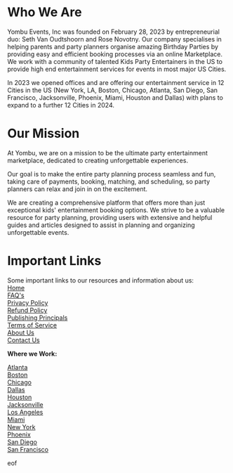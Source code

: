 # Who We Are
Yombu Events, Inc was founded on February 28, 2023 by entrepreneurial duo: Seth Van Oudtshoorn and Rose Novotny. Our company specialises in helping parents and party planners organise amazing Birthday Parties by providing easy and efficient booking processes via an online Marketplace. We work with a community of talented Kids Party Entertainers in the US to provide high end entertainment services for events in most major US Cities.

In 2023 we opened offices and are offering our entertainment service in 12 Cities in the US (New York, LA, Boston, Chicago, Atlanta, San Diego, San Francisco, Jacksonville, Phoenix, Miami, Houston and Dallas) with plans to expand to a further 12 Cities in 2024.

# Our Mission
At Yombu, we are on a mission to be the ultimate party entertainment marketplace, dedicated to creating unforgettable experiences.

Our goal is to make the entire party planning process seamless and fun, taking care of payments, booking, matching, and scheduling, so party planners can relax and join in on the excitement.

We are creating a comprehensive platform that offers more than just exceptional kids' entertainment booking options. We strive to be a valuable resource for party planning, providing users with extensive and helpful guides and articles designed to assist in planning and organizing unforgettable events.

# Important Links
<p>Some important links to our resources and information about us:<br />
<a href="https://yombu.com/">Home</a><br />
<a href="https://yombu.com/faq/">FAQ's</a><br />
<a href="https://yombu.com/faq/general/privacy-policy/">Privacy Policy</a><br />
<a href="https://yombu.com/faq/general/refund-policy/">Refund Policy</a><br />
<a href="https://yombu.com/faq/general/publishing-principals/">Publishing Principals</a><br />
<a href="https://yombu.com/faq/general/terms-of-service/">Terms of Service</a><br />
<a href="https://yombu.com/about-us/">About Us</a><br />
<a href="https://yombu.com/contact-us/">Contact Us</a></p>

<p><b>Where we Work:</b>

<p><a href="https://yombu.com/us/atlanta/">Atlanta</a><br />
<a href="https://yombu.com/us/boston/">Boston</a><br />
<a href="https://yombu.com/us/chicago/">Chicago</a><br />
<a href="https://yombu.com/us/dallas/">Dallas</a><br />
<a href="https://yombu.com/us/houston/">Houston</a><br />
<a href="https://yombu.com/us/jacksonville/">Jacksonville</a><br />
<a href="https://yombu.com/us/los-angeles/">Los Angeles</a><br />
<a href="https://yombu.com/us/miami/">Miami</a><br />
<a href="https://yombu.com/us/new-york/">New York</a><br />
<a href="https://yombu.com/us/phoenix/">Phoenix</a><br />
<a href="https://yombu.com/us/san-diego/">San Diego</a><br />
<a href="https://yombu.com/us/san-francisco/">San Francisco</a></p>

eof
